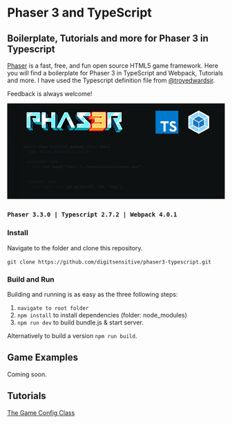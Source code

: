 # Phaser 3 and TypeScript

## Boilerplate, Tutorials and more for Phaser 3 in Typescript

[Phaser](https://github.com/photonstorm/phaser) is a fast, free, and fun open source HTML5 game framework.
Here you will find a boilerplate for Phaser 3 in TypeScript and Webpack, Tutorials and more.
I have used the Typescript definition file from [@troyedwardsjr](https://github.com/troyedwardsjr/phaser3-typescript-webpack).

Feedback is always welcome!

![Phaser](/assets/github/phaser3-typescript.png)

### `Phaser 3.3.0 | Typescript 2.7.2 | Webpack 4.0.1`


### Install

Navigate to the folder and clone this repository.

`git clone https://github.com/digitsensitive/phaser3-typescript.git`

### Build and Run

Building and running is as easy as the three following steps:

1. `navigate to root folder`
2. `npm install` to install dependencies (folder: node_modules)
3. `npm run dev` to build bundle.js & start server.

Alternatively to build a version `npm run build`.

## Game Examples

Coming soon.

## Tutorials
[The Game Config Class](https://github.com/digitsensitive/phaser3-typescript/blob/master/tutorials/gameConfig.md)
